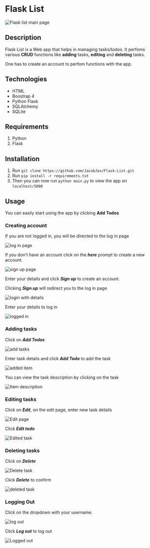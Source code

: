 # Flask List
![Flask list main page](illustrations/main_page.PNG)

## Description
Flask List is a Web app that helps in managing tasks/todos. It perfoms various **CRUD** functions like **adding** tasks, **editing** and **deleting** tasks.

One has to create an account to perfom functions with the app.


## Technologies
* HTML
* Boostrap 4
* Python Flask
* SQLAlchemy
* SQLite


## Requirements
1. Python
1. Flask


## Installation
1. Run `git clone https://github.com/JacobJax/Flask-List.git`
1. Run `pip install -r requirements.txt`
1. Then you can now run `python main.py` to view the app on `localhost/5000`


## Usage
You can easily start using the app by clicking **Add Todos**


### **Creating account**
If you are not logged in, you will be directed to the log in page

![log in page](illustrations/log_in.PNG)

If you don't have an account click on the _**here**_ prompt to create a new account.

![sign up page](illustrations/sign_up.PNG) 

Enter your details and click _**Sign up**_ to create an account.

Clicking _**Sign up**_ will redirect you to the log in page

![login with details](illustrations/login_w_details.PNG)

Enter your details to log in

![logged in](illustrations/main_l_page.PNG)

### **Adding tasks**
Click on _**Add Todos**_

![add tasks](illustrations/add_page.PNG)

Enter task details and click _**Add Todo**_ to add the task

![added item](illustrations/added_item.PNG)

You can view the task description by clicking on the task

![Item description](illustrations/expanded_item.PNG)

### **Editing tasks**
Click on _**Edit**_, on the edit page, enter new task details

![Edit page](illustrations/edit_page.PNG)

Click _**Edit todo**_

![Edited task](illustrations/edited_page.PNG)


### **Deleting tasks**
Click on _**Delete**_

![Delete task](illustrations/delete_modal.PNG)

Click _**Delete**_ to confirm

![deleted task](illustrations/deleted_page.PNG)

### **Logging Out**
Click on the dropdown with your username. 

![log out](illustrations/logout.PNG)

Click _**Log out**_ to log out

![Logged out](illustrations/logeed_out.PNG)
